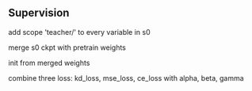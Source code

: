 
## Supervision

add scope 'teacher/' to every variable in s0

merge s0 ckpt with pretrain weights

init from merged weights

combine three loss: kd_loss, mse_loss, ce_loss with alpha, beta, gamma 

